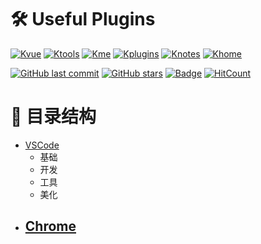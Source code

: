 # 🛠 Useful Plugins
[![Kvue](https://img.shields.io/badge/%E2%9D%A4-Kvue-brightgreen?style=flat-square)](https://github.com/xrkffgg/Kvue)
[![Ktools](https://img.shields.io/badge/%E2%9D%A4-Ktools-blue?style=flat-square)](https://github.com/xrkffgg/Ktools)
[![Kme](https://img.shields.io/badge/%E2%9D%A4-Kme-orange?style=flat-square)](https://xrkffgg.github.io/)
[![Kplugins](https://img.shields.io/badge/%E2%9D%A4-Kplugins-blueviolet?style=flat-square)](https://github.com/xrkffgg/Kplugins)
[![Knotes](https://img.shields.io/badge/%E2%9D%A4-Knotes-yellow?style=flat-square)](https://github.com/xrkffgg/Knotes)
[![Khome](https://img.shields.io/badge/%E2%9D%A4-Khome-red?style=flat-square)](https://github.com/xrkffgg/Khome)

[![GitHub last commit](https://img.shields.io/github/last-commit/xrkffgg/Kplugins.svg?color=red&style=flat-square)](https://github.com/xrkffgg/Kplugins/commits/master)
[![GitHub stars](https://img.shields.io/github/stars/xrkffgg/Kplugins.svg?style=flat-square)](https://github.com/xrkffgg/Kplugins/stargazers)
[![Badge](https://img.shields.io/badge/link-996.icu-%23FF4D5B.svg?style=flat-square)](https://996.icu/#/zh_CN)
[![HitCount](http://hits.dwyl.io/xrkffgg/Kplugins.svg)](http://hits.dwyl.io/xrkffgg/Kplugins)

# 📄 目录结构

- [VSCode](https://github.com/xrkffgg/Kplugins/tree/master/VSCode)
  - 基础
  - 开发
  - 工具
  - 美化
- [Chrome](https://github.com/xrkffgg/Kplugins/tree/master/Chrome)
  - 
